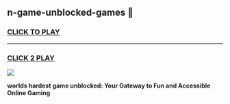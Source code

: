 
## n-game-unblocked-games 👋
<h3>
<a href="https://premium.freeplayer.one?title=n-game-unblocked-games&ref=14F">CLICK TO PLAY</a></h3>
<hr>

<h3>
<a href="https://premium.freeplayer.one?title=n-game-unblocked-games&ref=14F">CLICK 2 PLAY</a>
  
</h3>

<a href="https://premium.freeplayer.one?title=n-game-unblocked-games&ref=12F/"><img src="https://clearcache.store/games.png"></a>


**worlds hardest game unblocked: Your Gateway to Fun and Accessible Online Gaming**
